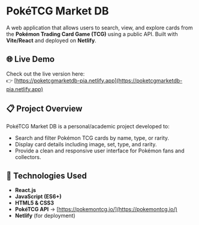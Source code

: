 # PokéTCG Market DB

A web application that allows users to search, view, and explore cards from the **Pokémon Trading Card Game (TCG)** using a public API. Built with **Vite/React** and deployed on **Netlify**.

## 🌐 Live Demo

Check out the live version here:  
👉 [https://poketcgmarketdb-pia.netlify.app](https://poketcgmarketdb-pia.netlify.app)

## 📋 Project Overview

PokéTCG Market DB is a personal/academic project developed to:

- Search and filter Pokémon TCG cards by name, type, or rarity.
- Display card details including image, set, type, and rarity.
- Provide a clean and responsive user interface for Pokémon fans and collectors.

## 🚀 Technologies Used

- **React.js**
- **JavaScript (ES6+)**
- **HTML5 & CSS3**
- **PokéTCG API** → [https://pokemontcg.io/](https://pokemontcg.io/)
- **Netlify** (for deployment)
